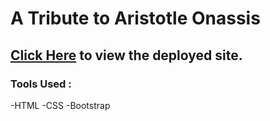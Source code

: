 # A Tribute to Aristotle Onassis

## [Click Here](https://aristotle-onassis-tribute.netlify.app/) to view the deployed site.

### Tools Used :

-HTML
-CSS
-Bootstrap
